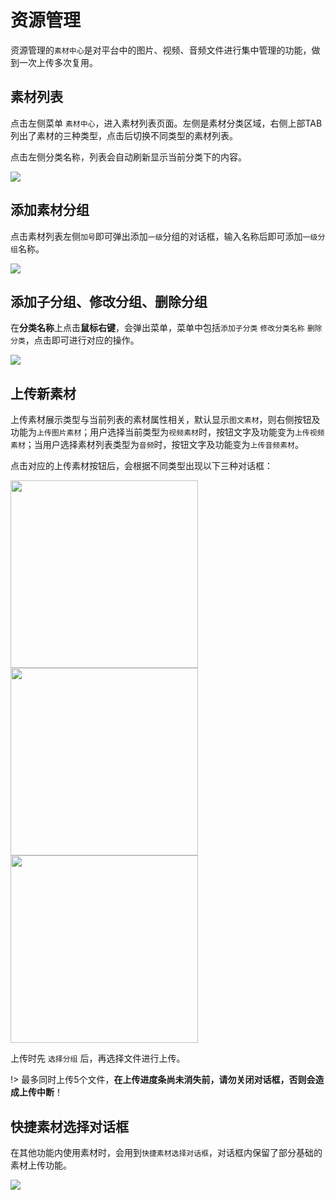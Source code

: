 # 资源管理

资源管理的`素材中心`是对平台中的图片、视频、音频文件进行集中管理的功能，做到一次上传多次复用。

## 素材列表

点击左侧菜单 `素材中心`，进入素材列表页面。左侧是素材分类区域，右侧上部TAB列出了素材的三种类型，点击后切换不同类型的素材列表。

点击左侧分类名称，列表会自动刷新显示当前分类下的内容。

<img bor src="https://tx-file.hewoxue.com/help/help9.png">

## 添加素材分组

点击素材列表左侧`加号`即可弹出添加`一级`分组的对话框，输入名称后即可添加`一级分组`名称。

<img bor src="https://tx-file.hewoxue.com/help/help21.png">

## 添加子分组、修改分组、删除分组

在**分类名称**上点击**鼠标右键**，会弹出菜单，菜单中包括`添加子分类` `修改分类名称` `删除分类`，点击即可进行对应的操作。

<img bor src="https://tx-file.hewoxue.com/help/help22.png">

## 上传新素材

上传素材展示类型与当前列表的素材属性相关，默认显示`图文素材`，则右侧按钮及功能为`上传图片素材`；用户选择当前类型为`视频素材`时，按钮文字及功能变为`上传视频素材`；当用户选择素材列表类型为`音频`时，按钮文字及功能变为`上传音频素材`。

点击对应的上传素材按钮后，会根据不同类型出现以下三种对话框：

<img width="300" bor src="https://tx-file.hewoxue.com/help/help10.png"><img width="300" bor src="https://tx-file.hewoxue.com/help/help11.png"><img width="300" bor src="https://tx-file.hewoxue.com/help/help12.png">

上传时先 `选择分组` 后，再选择文件进行上传。

!> 最多同时上传5个文件，**在上传进度条尚未消失前，请勿关闭对话框，否则会造成上传中断**！

## 快捷素材选择对话框

在其他功能内使用素材时，会用到`快捷素材选择对话框`，对话框内保留了部分基础的素材上传功能。

<img bor src="https://tx-file.hewoxue.com/help/help20.png?v1">




